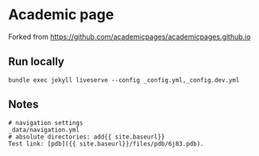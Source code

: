 # Academic page
Forked from https://github.com/academicpages/academicpages.github.io

## Run locally
```
bundle exec jekyll liveserve --config _config.yml,_config.dev.yml
```

## Notes
```
# navigation settings
_data/navigation.yml
# absolute directories: add{{ site.baseurl}}
Test link: [pdb]({{ site.baseurl}}/files/pdb/6j83.pdb).
```
